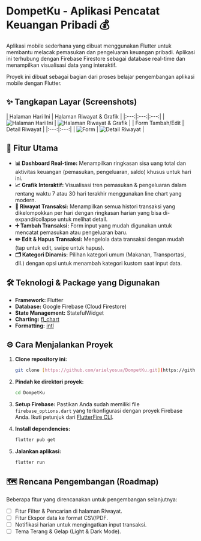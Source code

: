 #  DompetKu - Aplikasi Pencatat Keuangan Pribadi 💰

Aplikasi mobile sederhana yang dibuat menggunakan Flutter untuk membantu melacak pemasukan dan pengeluaran keuangan pribadi. Aplikasi ini terhubung dengan Firebase Firestore sebagai database real-time dan menampilkan visualisasi data yang interaktif.

Proyek ini dibuat sebagai bagian dari proses belajar pengembangan aplikasi mobile dengan Flutter.

## ✨ Tangkapan Layar (Screenshots)

| Halaman Hari Ini | Halaman Riwayat & Grafik |
|:---:|:---:|:---:|
| ![Halaman Hari Ini](https://github.com/user-attachments/assets/3cf0e973-ce27-47e2-a3ea-c3ad0cef1151) | ![Halaman Riwayat & Grafik](https://github.com/user-attachments/assets/bce7ae5d-3316-49a5-8f86-21ae0fbab71f) |
| Form Tambah/Edit | Detail Riwayat |
|:---:|:---:|
| ![Form](https://github.com/user-attachments/assets/99cb5812-bdcd-4600-9b5a-8e540acd7066) | ![Detail Riwayat](https://github.com/user-attachments/assets/138d61eb-cfff-4aff-9636-fc7a9922d125) |

## 🚀 Fitur Utama

- **📊 Dashboard Real-time:** Menampilkan ringkasan sisa uang total dan aktivitas keuangan (pemasukan, pengeluaran, saldo) khusus untuk hari ini.
- **📈 Grafik Interaktif:** Visualisasi tren pemasukan & pengeluaran dalam rentang waktu 7 atau 30 hari terakhir menggunakan line chart yang modern.
- **📜 Riwayat Transaksi:** Menampilkan semua histori transaksi yang dikelompokkan per hari dengan ringkasan harian yang bisa di-expand/collapse untuk melihat detail.
- **➕ Tambah Transaksi:** Form input yang mudah digunakan untuk mencatat pemasukan atau pengeluaran baru.
- **✏️ Edit & Hapus Transaksi:** Mengelola data transaksi dengan mudah (tap untuk edit, swipe untuk hapus).
- **🗂️ Kategori Dinamis:** Pilihan kategori umum (Makanan, Transportasi, dll.) dengan opsi untuk menambah kategori kustom saat input data.

## 🛠️ Teknologi & Package yang Digunakan

- **Framework:** Flutter
- **Database:** Google Firebase (Cloud Firestore)
- **State Management:** StatefulWidget
- **Charting:** [fl_chart](https://pub.dev/packages/fl_chart)
- **Formatting:** [intl](https://pub.dev/packages/intl)

## ⚙️ Cara Menjalankan Proyek

1.  **Clone repository ini:**
    ```bash
    git clone [https://github.com/arielyosua/DompetKu.git](https://github.com/arielyosua/DompetKu.git)
    ```
2.  **Pindah ke direktori proyek:**
    ```bash
    cd DompetKu
    ```
3.  **Setup Firebase:**
    Pastikan Anda sudah memiliki file `firebase_options.dart` yang terkonfigurasi dengan proyek Firebase Anda. Ikuti petunjuk dari [FlutterFire CLI](https://firebase.google.com/docs/flutter/setup).

4.  **Install dependencies:**
    ```bash
    flutter pub get
    ```
5.  **Jalankan aplikasi:**
    ```bash
    flutter run
    ```

## 🗺️ Rencana Pengembangan (Roadmap)

Beberapa fitur yang direncanakan untuk pengembangan selanjutnya:
- [ ] Fitur Filter & Pencarian di halaman Riwayat.
- [ ] Fitur Ekspor data ke format CSV/PDF.
- [ ] Notifikasi harian untuk mengingatkan input transaksi.
- [ ] Tema Terang & Gelap (Light & Dark Mode).
